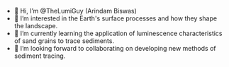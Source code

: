 - 👋 Hi, I’m @TheLumiGuy (Arindam Biswas)
- 👀 I’m interested in the Earth's surface processes and how they shape the landscape.
- 🌱 I’m currently learning the application of luminescence characteristics of sand grains to trace sediments.
- 💞️ I’m looking forward to collaborating on developing new methods of sediment tracing.

<!---
TheLumiGuy/TheLumiGuy is a ✨ special ✨ repository because its `README.md` (this file) appears on your GitHub profile.
You can click the Preview link to take a look at your changes.
--->
